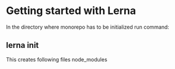 # Getting started with Lerna
In the directory where monorepo has to be initialized run command: 
## lerna init

This creates following files
node_modules
